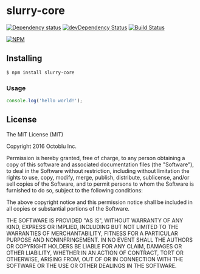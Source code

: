 # slurry-core

[![Dependency status](http://img.shields.io/david/octoblu/slurry-core.svg?style=flat)](https://david-dm.org/octoblu/slurry-core)
[![devDependency Status](http://img.shields.io/david/dev/octoblu/slurry-core.svg?style=flat)](https://david-dm.org/octoblu/slurry-core#info=devDependencies)
[![Build Status](http://img.shields.io/travis/octoblu/slurry-core.svg?style=flat&branch=master)](https://travis-ci.org/octoblu/slurry-core)

[![NPM](https://nodei.co/npm/slurry-core.svg?style=flat)](https://npmjs.org/package/slurry-core)

## Installing

```bash
$ npm install slurry-core
```

### Usage

```javascript
console.log('hello world!');
```

## License

The MIT License (MIT)

Copyright 2016 Octoblu Inc.

Permission is hereby granted, free of charge, to any person obtaining a copy
of this software and associated documentation files (the "Software"), to deal
in the Software without restriction, including without limitation the rights
to use, copy, modify, merge, publish, distribute, sublicense, and/or sell
copies of the Software, and to permit persons to whom the Software is
furnished to do so, subject to the following conditions:

The above copyright notice and this permission notice shall be included in
all copies or substantial portions of the Software.

THE SOFTWARE IS PROVIDED "AS IS", WITHOUT WARRANTY OF ANY KIND, EXPRESS OR
IMPLIED, INCLUDING BUT NOT LIMITED TO THE WARRANTIES OF MERCHANTABILITY,
FITNESS FOR A PARTICULAR PURPOSE AND NONINFRINGEMENT. IN NO EVENT SHALL THE
AUTHORS OR COPYRIGHT HOLDERS BE LIABLE FOR ANY CLAIM, DAMAGES OR OTHER
LIABILITY, WHETHER IN AN ACTION OF CONTRACT, TORT OR OTHERWISE, ARISING FROM,
OUT OF OR IN CONNECTION WITH THE SOFTWARE OR THE USE OR OTHER DEALINGS IN
THE SOFTWARE.
